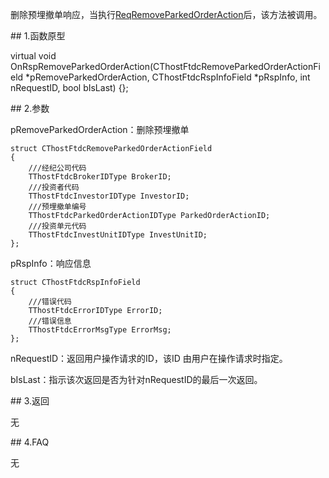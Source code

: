 <p>删除预埋撤单响应，当执行<a href="../../CTHOSTFTDCTRADERSPI/REQREMOVEPARKEDORDERACTION/">ReqRemoveParkedOrderAction</a>后，该方法被调用。</p>
<span class="anchor" id="ce873f0a-27e4-48c4-9328-301fbdf13420"></span>
## 1.函数原型
<p>virtual void OnRspRemoveParkedOrderAction(CThostFtdcRemoveParkedOrderActionField *pRemoveParkedOrderAction, CThostFtdcRspInfoField *pRspInfo, int nRequestID, bool bIsLast) {};</p>
<span class="anchor" id="6cb55403-e6bb-4557-bc55-38bd377ac9cd"></span>
## 2.参数
<p>pRemoveParkedOrderAction：删除预埋撤单</p>
<pre><code>struct CThostFtdcRemoveParkedOrderActionField
{
    ///经纪公司代码
    TThostFtdcBrokerIDType BrokerID;
    ///投资者代码
    TThostFtdcInvestorIDType InvestorID;
    ///预埋撤单编号
    TThostFtdcParkedOrderActionIDType ParkedOrderActionID;
    ///投资单元代码
    TThostFtdcInvestUnitIDType InvestUnitID;
};
</code></pre>
<p>pRspInfo：响应信息</p>
<pre><code>struct CThostFtdcRspInfoField
{
    ///错误代码
    TThostFtdcErrorIDType ErrorID;
    ///错误信息
    TThostFtdcErrorMsgType ErrorMsg;
};
</code></pre>
<p>nRequestID：返回用户操作请求的ID，该ID 由用户在操作请求时指定。</p>
<p>bIsLast：指示该次返回是否为针对nRequestID的最后一次返回。</p>
<span class="anchor" id="fc04dfac-6a89-4976-93df-b374964776bb"></span>
## 3.返回
<p>无</p>
<span class="anchor" id="234115e2-ba3a-4dcc-b47a-3e9dcd72c198"></span>
## 4.FAQ
<p>无</p>
